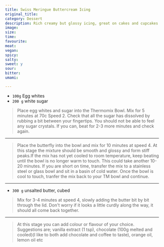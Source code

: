 ```yaml
---
title: Swiss Meringue Buttercream Icing
original_title: 
category: Dessert
description: Rich creamy but glossy icing, great on cakes and cupcakes
image:
size:
time: 
favourite:
meat:
vegan:
spicy:
salty:
sweet: y
sour:
bitter:
umami:

---
```


* `100g` Egg whites
* `200 g` white sugar 

>Place egg whites and sugar into the Thermomix Bowl. Mix for 5 minutes at 70c Speed 2. Check that all the sugar has dissolved by rubbing a bit between your fingertips. You should not be able to feel any sugar crystals. If you can, beat for 2-3 more minutes and check again.

---


>Place the butterfly into the bowl and mix for 10 minutes at speed 4. At this stage the mixture should be smooth and glossy and form stiff peaks.If the mix has not yet cooled to room temperature, keep beating until the bowl is no longer warm to touch. This could take another 10-20 minutes. If you are short on time, transfer the mix to a stainless steel or glass bowl and sit in a basin of cold water. Once the bowl is cool to touch, tranfer the mix back to your TM bowl and continue.

---

* `300 g` unsalted butter, cubed

>Mix for 3-4 minutes at speed 4, slowly adding the butter bit by bit through the lid. Don't worry if it looks a little curdly along the way, it should all come back together. 

---

>At this stage you can add colour or flavour of your choice. Suggestions are; vanilla extract (1 tsp), chocolate (100g melted and cooled)(I like to both add chocolate and coffee to taste), orange oil, lemon oil etc
